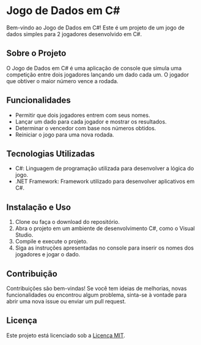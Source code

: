 
# Jogo de Dados em C#

Bem-vindo ao Jogo de Dados em C#! Este é um projeto de um jogo de dados simples para 2 jogadores desenvolvido em C#.

## Sobre o Projeto

O Jogo de Dados em C# é uma aplicação de console que simula uma competição entre dois jogadores lançando um dado cada um. O jogador que obtiver o maior número vence a rodada.

## Funcionalidades

- Permitir que dois jogadores entrem com seus nomes.
- Lançar um dado para cada jogador e mostrar os resultados.
- Determinar o vencedor com base nos números obtidos.
- Reiniciar o jogo para uma nova rodada.

## Tecnologias Utilizadas

- C#: Linguagem de programação utilizada para desenvolver a lógica do jogo.
- .NET Framework: Framework utilizado para desenvolver aplicativos em C#.

## Instalação e Uso

1. Clone ou faça o download do repositório.
2. Abra o projeto em um ambiente de desenvolvimento C#, como o Visual Studio.
3. Compile e execute o projeto.
4. Siga as instruções apresentadas no console para inserir os nomes dos jogadores e jogar o dado.

## Contribuição

Contribuições são bem-vindas! Se você tem ideias de melhorias, novas funcionalidades ou encontrou algum problema, sinta-se à vontade para abrir uma nova issue ou enviar um pull request.

## Licença

Este projeto está licenciado sob a [Licença MIT](LICENSE).
